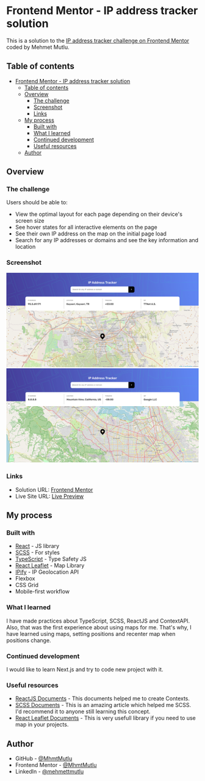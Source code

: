 # Frontend Mentor - IP address tracker solution

This is a solution to the [IP address tracker challenge on Frontend Mentor](https://www.frontendmentor.io/challenges/ip-address-tracker-I8-0yYAH0) coded by Mehmet Mutlu. 

## Table of contents

- [Frontend Mentor - IP address tracker solution](#frontend-mentor---ip-address-tracker-solution)
  - [Table of contents](#table-of-contents)
  - [Overview](#overview)
    - [The challenge](#the-challenge)
    - [Screenshot](#screenshot)
    - [Links](#links)
  - [My process](#my-process)
    - [Built with](#built-with)
    - [What I learned](#what-i-learned)
    - [Continued development](#continued-development)
    - [Useful resources](#useful-resources)
  - [Author](#author)

## Overview

### The challenge

Users should be able to:

- View the optimal layout for each page depending on their device's screen size
- See hover states for all interactive elements on the page
- See their own IP address on the map on the initial page load
- Search for any IP addresses or domains and see the key information and location

### Screenshot

![Project Image](/public/assets/screenshot1.png)
![Project Image](/public/assets/screenshot2.png)

### Links

- Solution URL: [Frontend Mentor](https://www.frontendmentor.io/solutions/)
- Live Site URL: [Live Preview](https://react-ip-tracker-app.vercel.app/)

## My process

### Built with

- [React](https://reactjs.org/) - JS library
- [SCSS](https://sass-lang.com/guide) - For styles
- [TypeScript](https://www.typescriptlang.org/) - Type Safety JS
- [React Leaflet](https://react-leaflet.js.org/) - Map Library
- [IPify](https://geo.ipify.org/docs) - IP Geolocation API
- Flexbox
- CSS Grid
- Mobile-first workflow

### What I learned

I have made practices about TypeScript, SCSS, ReactJS and ContextAPI. Also, that was the first experience about using maps for me. That's why, I have learned using maps, setting positions and recenter map when positions change.

### Continued development

I would like to learn Next.js and try to code new project with it.

### Useful resources

- [ReactJS Documents](https://reactjs.org/) - This documents helped me to create Contexts.
- [SCSS Documents](https://sass-lang.com/guide) - This is an amazing article which helped me SCSS. I'd recommend it to anyone still learning this concept.
- [React Leaflet Documents](https://react-leaflet.js.org/) - This is very usefull library if you need to use map in your projects.

## Author

- GitHub - [@MhmtMutlu](https://github.com/MhmtMutlu)
- Frontend Mentor - [@MhmtMutlu](https://www.frontendmentor.io/profile/MhmtMutlu)
- LinkedIn - [@mehmettmutlu](https://www.linkedin.com/in/mehmettmutlu/)